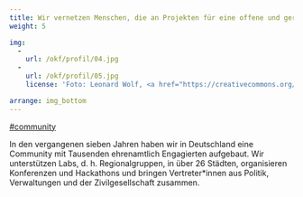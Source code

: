 ```yaml
---
title: Wir vernetzen Menschen, die an Projekten für eine offene und gerechte Gesellschaft arbeiten
weight: 5

img:
  -
    url: /okf/profil/04.jpg
  -
    url: /okf/profil/05.jpg
    license: 'Foto: Leonard Wolf, <a href="https://creativecommons.org/licenses/by/4.0/">CC BY 4.0</a> edulabs'

arrange: img_bottom
---
```


[#community](../projekte/#community)

In den vergangenen sieben Jahren haben wir in Deutschland eine Community mit Tausenden ehrenamtlich Engagierten aufgebaut. Wir unterstützen Labs, d. h. Regionalgruppen, in über 26 Städten, organisieren Konferenzen und Hackathons und bringen Vertreter*innen aus Politik, Verwaltungen und der Zivilgesellschaft zusammen.
